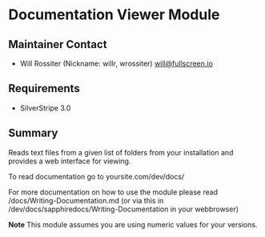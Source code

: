# Documentation Viewer Module

## Maintainer Contact

* Will Rossiter (Nickname: willr, wrossiter) 
 <will@fullscreen.io>

## Requirements

* SilverStripe 3.0

## Summary

Reads text files from a given list of folders from your installation and 
provides a web interface for viewing. 

To read documentation go to yoursite.com/dev/docs/

For more documentation on how to use the module please read /docs/Writing-Documentation.md 
(or via this in /dev/docs/sapphiredocs/Writing-Documentation in your webbrowser)

**Note** This module assumes you are using numeric values for your versions.
